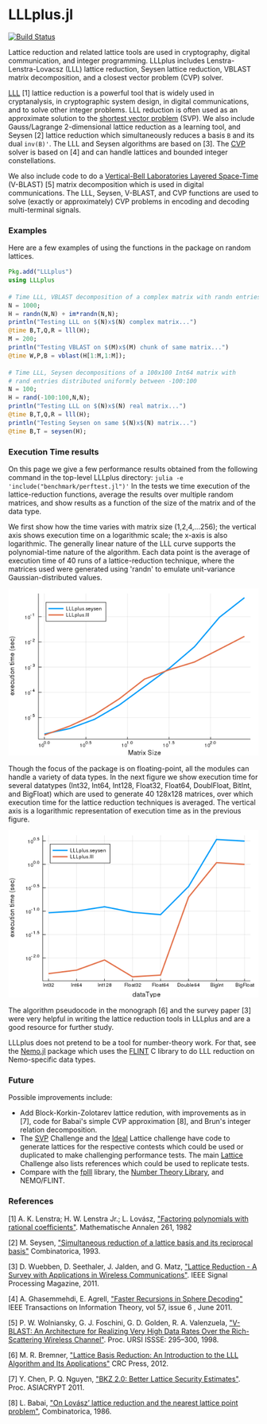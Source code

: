 # LLLplus.jl

[![Build Status](https://travis-ci.org/christianpeel/LLLplus.jl.svg?branch=master)](https://travis-ci.org/christianpeel/LLLplus.jl)
<!---
[![LLLplus](http://pkg.julialang.org/badges/LLLplus_release.svg)](http://pkg.julialang.org/?pkg=LLLplus&ver=0.7)
-->

Lattice reduction and related lattice tools are used in 
cryptography, digital communication, and integer programming.  LLLplus
includes Lenstra-Lenstra-Lovacsz (LLL) lattice reduction, Seysen
lattice reduction, VBLAST matrix decomposition, and a closest vector
problem (CVP) solver.

[LLL](https://en.wikipedia.org/wiki/Lenstra%E2%80%93Lenstra%E2%80%93Lov%C3%A1sz_lattice_basis_reduction_algorithm)
[1] lattice reduction is a powerful tool that is widely used in
cryptanalysis, in cryptographic system design, in digital
communications, and to solve other integer problems.  LLL reduction is
often used as an approximate solution to the
[shortest vector problem](https://en.wikipedia.org/wiki/Lattice_problem#Shortest_vector_problem_.28SVP.29)
(SVP).  We also include Gauss/Lagrange 2-dimensional lattice reduction
as a learning tool, and Seysen [2] lattice reduction which
simultaneously reduces a basis `B` and its dual `inv(B)'`. The LLL and
Seysen algorithms are based on [3]. The
[CVP](https://en.wikipedia.org/wiki/Lattice_problem#Closest_vector_problem_.28CVP.29)
solver is based on [4] and can handle lattices and bounded integer
constellations.
<!-- Many GPS researchers refer to the CVP as the "integer least squares" -->
<!-- problem, while digital communication researchers often call it the -->
<!-- [sphere-decoder](https://en.wikipedia.org/wiki/Lattice_problem#Sphere_decoding). -->

We also include code to do a
[Vertical-Bell Laboratories Layered Space-Time](https://en.wikipedia.org/wiki/Bell_Laboratories_Layered_Space-Time)
(V-BLAST) [5] matrix decomposition which is used in digital
communications. The LLL,
Seysen, V-BLAST, and CVP functions are used to solve (exactly or
approximately) CVP problems in encoding and decoding multi-terminal
signals.

### Examples

Here are a few examples of using the functions in the
package on random lattices.

```julia
Pkg.add("LLLplus")
using LLLplus

# Time LLL, VBLAST decomposition of a complex matrix with randn entries 
N = 1000;
H = randn(N,N) + im*randn(N,N);
println("Testing LLL on $(N)x$(N) complex matrix...")
@time B,T,Q,R = lll(H);
M = 200;
println("Testing VBLAST on $(M)x$(M) chunk of same matrix...")
@time W,P,B = vblast(H[1:M,1:M]);

# Time LLL, Seysen decompositions of a 100x100 Int64 matrix with
# rand entries distributed uniformly between -100:100
N = 100;
H = rand(-100:100,N,N);
println("Testing LLL on $(N)x$(N) real matrix...")
@time B,T,Q,R = lll(H);
println("Testing Seysen on same $(N)x$(N) matrix...")
@time B,T = seysen(H);
```

### Execution Time results

On this page we give a few performance results obtained from the
following command in the top-level LLLplus directory:
`julia -e 'include("benchmark/perftest.jl")'`
In the tests we time execution of the lattice-reduction functions,
average the results over multiple random matrices, and show results as
a function of the size of the matrix and of the data type. 

We first show how the time varies with matrix size (1,2,4,...256); the
vertical axis shows execution time on a logarithmic scale; the x-axis
is also logarithmic. The generally linear nature of the LLL curve supports
the polynomial-time nature of the algorithm. Each data point
is the average of execution time of 40 runs of a lattice-reduction
technique, where the matrices used were generated using 'randn' to
emulate unit-variance Gaussian-distributed values.

![Time vs matrix size](benchmark/perfVsNfloat64.png)

Though the focus of the package is on floating-point, 
all the modules can handle a variety of data types. In the next figure
we show execution time for several datatypes (Int32, Int64,
Int128, Float32, Float64, DoublFloat, BitInt, and BigFloat) which are used to
generate 40 128x128 matrices, over which execution time for the lattice
reduction techniques is averaged.  The vertical axis is a logarithmic
representation of execution time as in the previous
figure.

![Time vs data type](benchmark/perfVsDataType.png)

The algorithm pseudocode in the monograph [6] and the survey paper [3]
were very helpful in writing the lattice reduction tools in LLLplus
and are a good resource for further study.

LLLplus does not pretend to be a tool for number-theory work. For
that, see the [Nemo.jl](https://github.com/wbhart/Nemo.jl) package
which uses the [FLINT](http://flintlib.org/) C library to do LLL
reduction on Nemo-specific data types.

### Future

Possible improvements include:
* Add Block-Korkin-Zolotarev lattice redution, with improvements
  as in [7], code for Babai's simple CVP approximation [8], and
  Brun's integer relation decomposition.
* The [SVP](http://www.latticechallenge.org/svp-challenge/) Challenge
  and the
  [Ideal](http://www.latticechallenge.org/ideallattice-challenge/)
  Lattice challenge have code to generate lattices for the respective
  contests which could be used or duplicated to make challenging
  performance tests. The main
  [Lattice](http://www.latticechallenge.org/) Challenge also lists
  references which could be used to replicate tests.
* Compare with the [fplll](https://github.com/fplll/fplll) library,
  the [Number Theory Library](http://www.shoup.net/ntl/), and
  NEMO/FLINT. 
<!-- * Make additions to -->
<!--   [ArbFloats](https://github.com/JuliaArbTypes/ArbFloats.jl) and -->
<!--   [IntervalArithmetic](https://github.com/eeshan9815/IntervalArithmetic.jl) -->
<!--   to enable them to work. -->

### References

[1] A. K. Lenstra; H. W. Lenstra Jr.; L. Lovász, ["Factoring polynomials with rational coefficients"](http://ftp.cs.elte.hu/~lovasz/scans/lll.pdf). Mathematische Annalen 261, 1982

[2] M. Seysen, ["Simultaneous reduction of a lattice basis and its reciprocal basis"](http://link.springer.com/article/10.1007%2FBF01202355) Combinatorica, 1993.

[3] D. Wuebben, D. Seethaler, J. Jalden, and G. Matz, ["Lattice Reduction - A Survey with Applications in Wireless Communications"](http://www.ant.uni-bremen.de/sixcms/media.php/102/10740/SPM_2011_Wuebben.pdf). IEEE Signal Processing Magazine, 2011.

[4] A. Ghasemmehdi, E. Agrell, ["Faster Recursions in Sphere Decoding"](https://publications.lib.chalmers.se/records/fulltext/local_141586.pdf) IEEE
Transactions on Information Theory, vol 57, issue 6 , June 2011.

[5] P. W. Wolniansky, G. J. Foschini, G. D. Golden, R. A. Valenzuela, ["V-BLAST: An Architecture for Realizing Very High Data Rates Over the Rich-Scattering Wireless Channel"](http://ieeexplore.ieee.org/xpl/login.jsp?tp=&arnumber=738086). Proc. URSI
ISSSE: 295–300, 1998. 

[6] M. R. Bremner, ["Lattice Basis Reduction: An Introduction to the LLL
 Algorithm and Its Applications"](https://www.amazon.com/Lattice-Basis-Reduction-Introduction-Applications/dp/1439807027) CRC Press, 2012.

[7] Y. Chen, P. Q. Nguyen, ["BKZ 2.0: Better Lattice Security Estimates"](http://www.iacr.org/archive/asiacrypt2011/70730001/70730001.pdf). Proc. ASIACRYPT 2011.

[8] L. Babai, ["On Lovász’ lattice reduction and the nearest lattice point problem"](https://link.springer.com/article/10.1007/BF02579403),
Combinatorica, 1986.

